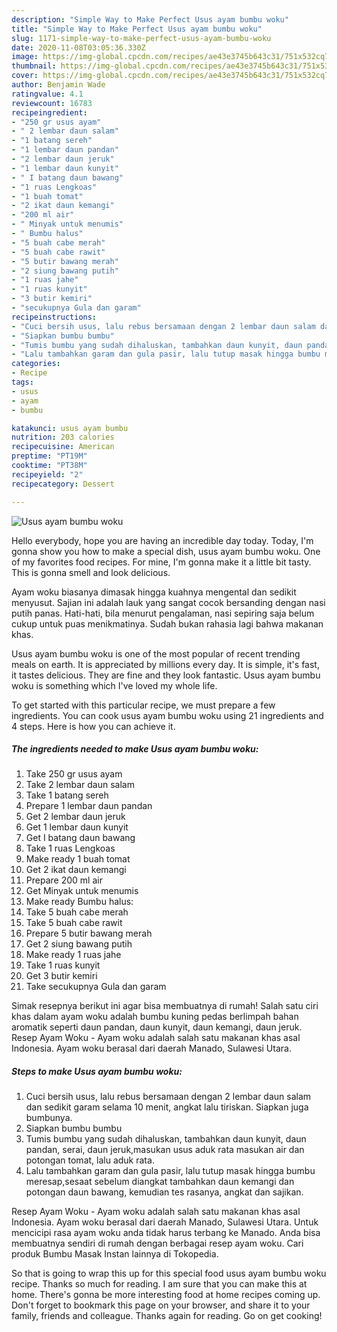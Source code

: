 ```yaml
---
description: "Simple Way to Make Perfect Usus ayam bumbu woku"
title: "Simple Way to Make Perfect Usus ayam bumbu woku"
slug: 1171-simple-way-to-make-perfect-usus-ayam-bumbu-woku
date: 2020-11-08T03:05:36.330Z
image: https://img-global.cpcdn.com/recipes/ae43e3745b643c31/751x532cq70/usus-ayam-bumbu-woku-foto-resep-utama.jpg
thumbnail: https://img-global.cpcdn.com/recipes/ae43e3745b643c31/751x532cq70/usus-ayam-bumbu-woku-foto-resep-utama.jpg
cover: https://img-global.cpcdn.com/recipes/ae43e3745b643c31/751x532cq70/usus-ayam-bumbu-woku-foto-resep-utama.jpg
author: Benjamin Wade
ratingvalue: 4.1
reviewcount: 16783
recipeingredient:
- "250 gr usus ayam"
- " 2 lembar daun salam"
- "1 batang sereh"
- "1 lembar daun pandan"
- "2 lembar daun jeruk"
- "1 lembar daun kunyit"
- " I batang daun bawang"
- "1 ruas Lengkoas"
- "1 buah tomat"
- "2 ikat daun kemangi"
- "200 ml air"
- " Minyak untuk menumis"
- " Bumbu halus"
- "5 buah cabe merah"
- "5 buah cabe rawit"
- "5 butir bawang merah"
- "2 siung bawang putih"
- "1 ruas jahe"
- "1 ruas kunyit"
- "3 butir kemiri"
- "secukupnya Gula dan garam"
recipeinstructions:
- "Cuci bersih usus, lalu rebus bersamaan dengan 2 lembar daun salam dan sedikit garam selama 10 menit, angkat lalu tiriskan. Siapkan juga bumbunya."
- "Siapkan bumbu bumbu"
- "Tumis bumbu yang sudah dihaluskan, tambahkan daun kunyit, daun pandan, serai, daun jeruk,masukan usus aduk rata masukan air dan potongan tomat, lalu aduk rata."
- "Lalu tambahkan garam dan gula pasir, lalu tutup masak hingga bumbu meresap,sesaat sebelum diangkat tambahkan daun kemangi dan potongan daun bawang, kemudian tes rasanya, angkat dan sajikan."
categories:
- Recipe
tags:
- usus
- ayam
- bumbu

katakunci: usus ayam bumbu 
nutrition: 203 calories
recipecuisine: American
preptime: "PT19M"
cooktime: "PT38M"
recipeyield: "2"
recipecategory: Dessert

---
```



![Usus ayam bumbu woku](https://img-global.cpcdn.com/recipes/ae43e3745b643c31/751x532cq70/usus-ayam-bumbu-woku-foto-resep-utama.jpg)

Hello everybody, hope you are having an incredible day today. Today, I'm gonna show you how to make a special dish, usus ayam bumbu woku. One of my favorites food recipes. For mine, I'm gonna make it a little bit tasty. This is gonna smell and look delicious.

Ayam woku biasanya dimasak hingga kuahnya mengental dan sedikit menyusut. Sajian ini adalah lauk yang sangat cocok bersanding dengan nasi putih panas. Hati-hati, bila menurut pengalaman, nasi sepiring saja belum cukup untuk puas menikmatinya. Sudah bukan rahasia lagi bahwa makanan khas.

Usus ayam bumbu woku is one of the most popular of recent trending meals on earth. It is appreciated by millions every day. It is simple, it's fast, it tastes delicious. They are fine and they look fantastic. Usus ayam bumbu woku is something which I've loved my whole life.


To get started with this particular recipe, we must prepare a few ingredients. You can cook usus ayam bumbu woku using 21 ingredients and 4 steps. Here is how you can achieve it.

<!--inarticleads1-->

##### The ingredients needed to make Usus ayam bumbu woku:

1. Take 250 gr usus ayam
1. Take  2 lembar daun salam
1. Take 1 batang sereh
1. Prepare 1 lembar daun pandan
1. Get 2 lembar daun jeruk
1. Get 1 lembar daun kunyit
1. Get  I batang daun bawang
1. Take 1 ruas Lengkoas
1. Make ready 1 buah tomat
1. Get 2 ikat daun kemangi
1. Prepare 200 ml air
1. Get  Minyak untuk menumis
1. Make ready  Bumbu halus:
1. Take 5 buah cabe merah
1. Take 5 buah cabe rawit
1. Prepare 5 butir bawang merah
1. Get 2 siung bawang putih
1. Make ready 1 ruas jahe
1. Take 1 ruas kunyit
1. Get 3 butir kemiri
1. Take secukupnya Gula dan garam


Simak resepnya berikut ini agar bisa membuatnya di rumah! Salah satu ciri khas dalam ayam woku adalah bumbu kuning pedas berlimpah bahan aromatik seperti daun pandan, daun kunyit, daun kemangi, daun jeruk. Resep Ayam Woku - Ayam woku adalah salah satu makanan khas asal Indonesia. Ayam woku berasal dari daerah Manado, Sulawesi Utara. 

<!--inarticleads2-->

##### Steps to make Usus ayam bumbu woku:

1. Cuci bersih usus, lalu rebus bersamaan dengan 2 lembar daun salam dan sedikit garam selama 10 menit, angkat lalu tiriskan. Siapkan juga bumbunya.
1. Siapkan bumbu bumbu
1. Tumis bumbu yang sudah dihaluskan, tambahkan daun kunyit, daun pandan, serai, daun jeruk,masukan usus aduk rata masukan air dan potongan tomat, lalu aduk rata.
1. Lalu tambahkan garam dan gula pasir, lalu tutup masak hingga bumbu meresap,sesaat sebelum diangkat tambahkan daun kemangi dan potongan daun bawang, kemudian tes rasanya, angkat dan sajikan.


Resep Ayam Woku - Ayam woku adalah salah satu makanan khas asal Indonesia. Ayam woku berasal dari daerah Manado, Sulawesi Utara. Untuk mencicipi rasa ayam woku anda tidak harus terbang ke Manado. Anda bisa membuatnya sendiri di rumah dengan berbagai resep ayam woku. Cari produk Bumbu Masak Instan lainnya di Tokopedia. 

So that is going to wrap this up for this special food usus ayam bumbu woku recipe. Thanks so much for reading. I am sure that you can make this at home. There's gonna be more interesting food at home recipes coming up. Don't forget to bookmark this page on your browser, and share it to your family, friends and colleague. Thanks again for reading. Go on get cooking!
